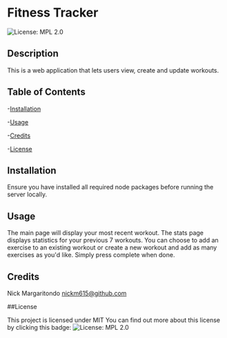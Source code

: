 # Fitness Tracker

![License: MPL 2.0](https://img.shields.io/badge/License-MPL%202.0-brightgreen.svg)

## Description

This is a web application that lets users view, create and update workouts.


## Table of Contents

-[Installation](#Installation)

-[Usage](#Usage)

-[Credits](#Credits)

-[License](#License)


## Installation

Ensure you have installed all required node packages before running the server locally.


## Usage

The main page will display your most recent workout. The stats page displays statistics for your previous 7 workouts. You can choose to add an exercise to an existing workout or create a new workout and add as many exercises as you'd like. Simply press complete when done.


## Credits
Nick Margaritondo nickm615@github.com



##License

This project is licensed under MIT
You can find out more about this license by clicking this badge: ![License: MPL 2.0](https://img.shields.io/badge/License-MPL%202.0-brightgreen.svg)

